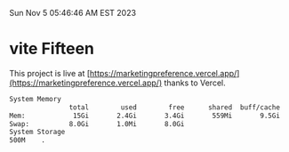 Sun Nov  5 05:46:46 AM EST 2023

# vite Fifteen


This project is live at [https://marketingpreference.vercel.app/](https://marketingpreference.vercel.app/) thanks to Vercel.

```bash
System Memory
               total        used        free      shared  buff/cache   available
Mem:            15Gi       2.4Gi       3.4Gi       559Mi       9.5Gi        11Gi
Swap:          8.0Gi       1.0Mi       8.0Gi
System Storage
500M	.
```
